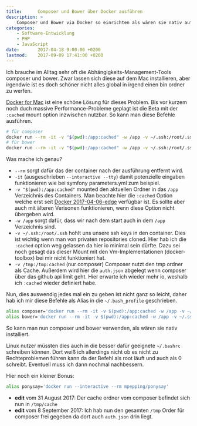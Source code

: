 ```yaml
---
title:      Composer und Bower über Docker ausführen
description: >
    Composer und Bower via Docker so einrichten als wären sie nativ auf dem Mac installiert.
categories:
    - Software-Entwicklung
    - PHP
    - JavaScript
date:       2017-04-18 9:00:00 +0200
lastmod:    2017-09-09 17:41:00 +0200
---
```


Ich brauche im Alltag sehr oft die Abhängigkeits-Management-Tools composer und bower. Zwar lassen sich diese auf dem Mac installieren, aber irgendwie ist es doch schöner nicht alles global in irgend einen bin ordner zu werfen.

[Docker for Mac] ist eine schöne Lösung für dieses Problem. Bis vor kurzem noch duch massive Performance-Probleme geplagt ist die Beta mit der `:cached` mount option inzwischen nutzbar. So kann man diese Befehle ausführen.
 
```bash
# für composer
docker run --rm -it -v "$(pwd):/app:cached" -w /app -v ~/.ssh:/root/.ssh -v /tmp:/tmp:cached composer
# für bower
docker run --rm -it -v "$(pwd):/app:cached" -w /app -v ~/.ssh:/root/.ssh digitallyseamless/nodejs-bower-grunt bower
```

Was mache ich genau?
- `--rm` sorgt dafür das der container nach der ausführung entfernt wird.
- `-it` (ausgeschrieben `--interactive --tty`) damit potenzielle eingaben funktionieren wie bei symfony parameters.yml zum beispiel.
- `-v "$(pwd):/app:cached"` mounted den aktuellen Ordner in das `/app` Verzeichnis des Containers. Man beachte hier die `:cached` Option welche erst seit [Docker 2017-04-06-edge] verfügbar ist. Es sollte aber auch mit älteren Verisonen funktionieren, wenn diese Option nicht übergeben wird.
- `-w /app` sorgt dafür, dass wir nach dem start auch in dem `/app` Verzeichnis sind.
- `-v ~/.ssh:/root/.ssh` hohlt uns unsere ssh keys in den container. Dies ist wichtig wenn man von privaten repositories cloned. Hier hab ich die `:cached` option weg gelassen da hier io minimal sein dürfte. Dazu sei noch gesagt das dieser Mount mit den Vm-Implementationen (docker-toolbox) bei mir nicht funktioniert hat.
- `-v /tmp:/tmp:cached` (nur composer) Composer nutzt den tmp ordner als Cache. Außerdem wird hier die `auth.json` abgelegt wenn composer über das github api limit geht. Hier erwarte ich wieder mehr io, weshalb ich `:cached` wieder definiert habe.
 
Nun, dies auswendig jedes mal ein zu geben ist nicht ganz so leicht, daher hab ich mir diese Befehle als Alias in die `~/.bash_profile` geschrieben.
 
```bash
alias composer='docker run --rm -it -v $(pwd):/app:cached -w /app -v ~/.ssh:/root/.ssh -v ~/.composer:/tmp/cached:cached composer'
alias bower='docker run --rm -it -v $(pwd):/app:cached -w /app -v ~/.ssh:/root/.ssh digitallyseamless/nodejs-bower-grunt bower'
```

So kann man nun composer und bower verwenden, als wären sie nativ installiert.

Linux nutzer müssten dies auch in die besser dafür geeignete `~/.bashrc` schreiben können. Dort weiß ich allerdings nicht ob es nicht zu Rechteproblemen führen kann da der Befehl als root läuft und auch als 0 schreibt. Eventuell muss ich dann nochmal nachbessern.
 
Hier noch ein kleiner Bonus:
```bash
alias ponysay='docker run --interactive --rm mpepping/ponysay'
```

- **edit** vom 31 August 2017: Der cache ordner vom composer befindet sich nun in `/tmp/cache` 
- **edit** vom 8 September 2017: Ich hab nun den gesamten `/tmp` Order für composer frei gegeben da dort auch `auth.json` drin liegt. 

[Docker for Mac]: https://docs.docker.com/docker-for-mac/
[Docker 2017-04-06-edge]: https://docs.docker.com/docker-for-mac/release-notes/#docker-community-edition-17040-ce-mac7-2017-04-06-edge